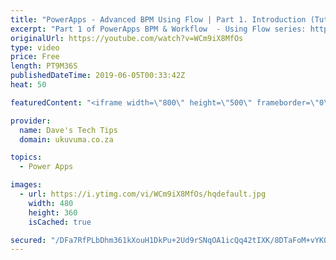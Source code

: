 ```yaml
---
title: "PowerApps - Advanced BPM Using Flow | Part 1. Introduction (Tutorial)"
excerpt: "Part 1 of PowerApps BPM & Workflow  - Using Flow series: https://www.youtube.com/playlist?list=PLxhCbU5zMGwslg6Xc40eNaSI_vKV83ugL  In this video, we will go through the basics of BPM and give a high-level overview of what could be achieved with this method of using PowerApps and Flow.  If you have any"
originalUrl: https://youtube.com/watch?v=WCm9iX8MfOs
type: video
price: Free
length: PT9M36S
publishedDateTime: 2019-06-05T00:33:42Z
heat: 50

featuredContent: "<iframe width=\"800\" height=\"500\" frameborder=\"0\" src=\"https://www.youtube.com/embed/WCm9iX8MfOs\" allow=\"accelerometer; autoplay; encrypted-media; gyroscope; picture-in-picture\" allowfullscreen></iframe>"

provider:
  name: Dave's Tech Tips
  domain: ukuvuma.co.za

topics:
  - Power Apps

images:
  - url: https://i.ytimg.com/vi/WCm9iX8MfOs/hqdefault.jpg
    width: 480
    height: 360
    isCached: true

secured: "/DFa7RfPLbDhm361kXouH1DkPu+2Ud9rSNqOA1icQq42tIXK/8DTaFoM+vYKOWwZuI6o1c0MSXRmqFKIr6p3dRdvCBmUt1fg/uyrpGAxrYLQ+kE3VSvsXkKWB27wcOe69pFiayDA6weIlyFafcLSd+BKTrDghz3zLw5yoTJa2FTeKvIqEQPmxuVCylxzLVfIDKM9zIUD6dxw6qCIl7sfzd+YCvn0StuoBg1okF0HSE+QzAlDoBCsxDGiN/GSrXIDOd++/m6q9yigaL72GjBQzdq97P1Y/kn/ZjT2+TBmDvpNusGCPBJwIHdmTzrMnYbAtzgACm4jR3GD78Sp1JpsAKnbZr+IhAXMG6A5wl+YIYSIB1p2GxPP1i3w511YyIhEwe/cF5Ls0irFRmgy7XeJzkBAhSDUSJBwwzMuBX/a79E=;h1159vi2+39drcBLV3OAQQ=="
---
```


